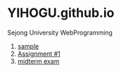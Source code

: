 # YIHOGU.github.io
Sejong University WebProgramming
1. <a href="https://yihogu.github.io/sample/"> sample </a>
2. <a href="https://yihogu.github.io/assignment1/assignment1/home.html"> Assignment #1 </a>
3. <a href="https://yihogu.github.io/WebProgrammingMID/Midterm_14011069/home.html"> midterm exam </a>

